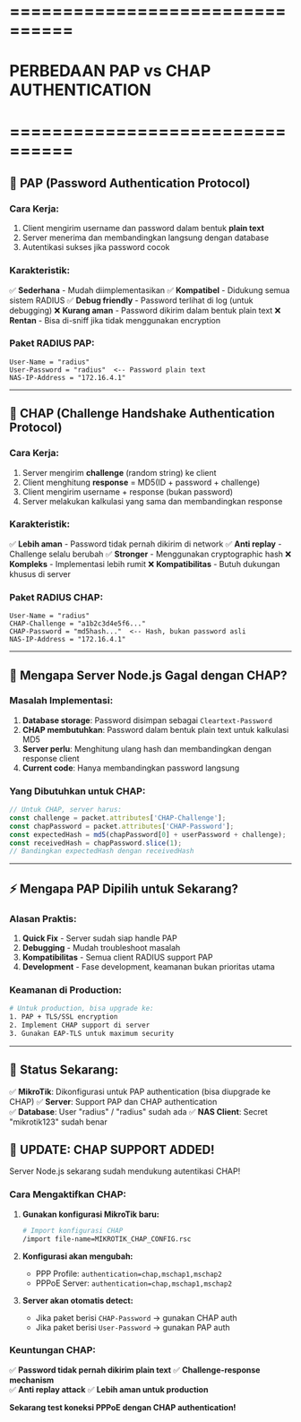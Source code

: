 # ================================
# PERBEDAAN PAP vs CHAP AUTHENTICATION
# ================================

## 📖 PAP (Password Authentication Protocol)

### Cara Kerja:
1. Client mengirim username dan password dalam bentuk **plain text**
2. Server menerima dan membandingkan langsung dengan database
3. Autentikasi sukses jika password cocok

### Karakteristik:
✅ **Sederhana** - Mudah diimplementasikan
✅ **Kompatibel** - Didukung semua sistem RADIUS
✅ **Debug friendly** - Password terlihat di log (untuk debugging)
❌ **Kurang aman** - Password dikirim dalam bentuk plain text
❌ **Rentan** - Bisa di-sniff jika tidak menggunakan encryption

### Paket RADIUS PAP:
```
User-Name = "radius"
User-Password = "radius"  <-- Password plain text
NAS-IP-Address = "172.16.4.1"
```

---

## 🔐 CHAP (Challenge Handshake Authentication Protocol)

### Cara Kerja:
1. Server mengirim **challenge** (random string) ke client
2. Client menghitung **response** = MD5(ID + password + challenge)
3. Client mengirim username + response (bukan password)
4. Server melakukan kalkulasi yang sama dan membandingkan response

### Karakteristik:
✅ **Lebih aman** - Password tidak pernah dikirim di network
✅ **Anti replay** - Challenge selalu berubah
✅ **Stronger** - Menggunakan cryptographic hash
❌ **Kompleks** - Implementasi lebih rumit
❌ **Kompatibilitas** - Butuh dukungan khusus di server

### Paket RADIUS CHAP:
```
User-Name = "radius"
CHAP-Challenge = "a1b2c3d4e5f6..."
CHAP-Password = "md5hash..."  <-- Hash, bukan password asli
NAS-IP-Address = "172.16.4.1"
```

---

## 🤔 Mengapa Server Node.js Gagal dengan CHAP?

### Masalah Implementasi:
1. **Database storage**: Password disimpan sebagai `Cleartext-Password`
2. **CHAP membutuhkan**: Password dalam bentuk plain text untuk kalkulasi MD5
3. **Server perlu**: Menghitung ulang hash dan membandingkan dengan response client
4. **Current code**: Hanya membandingkan password langsung

### Yang Dibutuhkan untuk CHAP:
```javascript
// Untuk CHAP, server harus:
const challenge = packet.attributes['CHAP-Challenge'];
const chapPassword = packet.attributes['CHAP-Password'];
const expectedHash = md5(chapPassword[0] + userPassword + challenge);
const receivedHash = chapPassword.slice(1);
// Bandingkan expectedHash dengan receivedHash
```

---

## ⚡ Mengapa PAP Dipilih untuk Sekarang?

### Alasan Praktis:
1. **Quick Fix** - Server sudah siap handle PAP
2. **Debugging** - Mudah troubleshoot masalah
3. **Kompatibilitas** - Semua client RADIUS support PAP
4. **Development** - Fase development, keamanan bukan prioritas utama

### Keamanan di Production:
```bash
# Untuk production, bisa upgrade ke:
1. PAP + TLS/SSL encryption
2. Implement CHAP support di server
3. Gunakan EAP-TLS untuk maximum security
```

---

## 🔧 Status Sekarang:

✅ **MikroTik**: Dikonfigurasi untuk PAP authentication (bisa diupgrade ke CHAP)
✅ **Server**: Support PAP dan CHAP authentication  
✅ **Database**: User "radius" / "radius" sudah ada
✅ **NAS Client**: Secret "mikrotik123" sudah benar

## 🚀 **UPDATE: CHAP SUPPORT ADDED!**

Server Node.js sekarang sudah mendukung autentikasi CHAP! 

### Cara Mengaktifkan CHAP:

1. **Gunakan konfigurasi MikroTik baru:**
   ```bash
   # Import konfigurasi CHAP
   /import file-name=MIKROTIK_CHAP_CONFIG.rsc
   ```

2. **Konfigurasi akan mengubah:**
   - PPP Profile: `authentication=chap,mschap1,mschap2`
   - PPPoE Server: `authentication=chap,mschap1,mschap2`

3. **Server akan otomatis detect:**
   - Jika paket berisi `CHAP-Password` → gunakan CHAP auth
   - Jika paket berisi `User-Password` → gunakan PAP auth

### Keuntungan CHAP:
✅ **Password tidak pernah dikirim plain text**
✅ **Challenge-response mechanism**  
✅ **Anti replay attack**
✅ **Lebih aman untuk production**

**Sekarang test koneksi PPPoE dengan CHAP authentication!**
